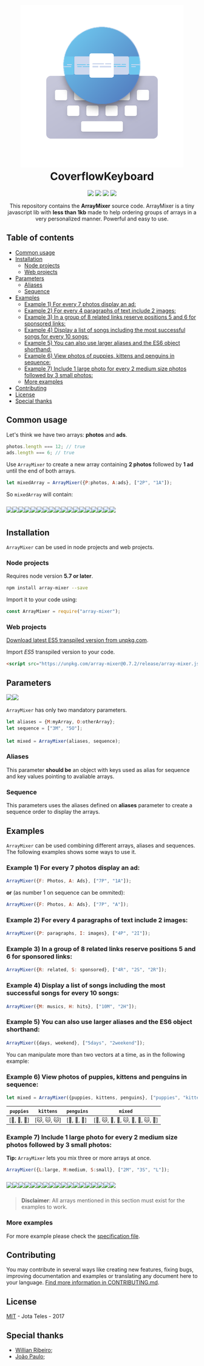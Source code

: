 <h1 align="center">
  <br>
    <img src="docs/logo.png"/>
  <br>
  CoverflowKeyboard
</h1>
<p align="center">
  <img src="https://badgen.net/github/tag/micromatch/micromatch" />
  <img src="https://badgen.net/badge/icon/Cocoapods, SPM?label=Integration" />
  <img src="https://badgen.net/badge/icon/iOS, iPadOS?label=Platforms" />
  <img src="https://badgen.net/github/license/micromatch/micromatch" />
</p>

<p align="center">
  This repository contains the <strong>ArrayMixer</strong> source code.
  ArrayMixer is a tiny javascript lib with <strong>less than 1kb</strong> made to help ordering groups of arrays in a very personalized manner.
Powerful and easy to use.
</p>

## Table of contents

  * [Common usage](#common-usage)
  * [Installation](#installation)
     * [Node projects](#node-projects)
     * [Web projects](#web-projects)
  * [Parameters](#parameters)
     * [Aliases](#aliases)
     * [Sequence](#sequence)
  * [Examples](#examples)
     * [Example 1) For every 7 photos display an ad:](#example-1-for-every-7-photos-display-an-ad)
     * [Example 2) For every 4 paragraphs of text include 2 images:](#example-2-for-every-4-paragraphs-of-text-include-2-images)
     * [Example 3) In a group of 8 related links reserve positions 5 and 6 for sponsored links:](#example-3-in-a-group-of-8-related-links-reserve-positions-5-and-6-for-sponsored-links)
     * [Example 4) Display a list of songs including the most successful songs for every 10 songs:](#example-4-display-a-list-of-songs-including-the-most-successful-songs-for-every-10-songs)
     * [Example 5) You can also use larger aliases and the ES6 object shorthand:](#example-5-you-can-also-use-larger-aliases-and-the-es6-object-shorthand)
     * [Example 6) View photos of puppies, kittens and penguins in sequence:](#example-6-view-photos-of-puppies-kittens-and-penguins-in-sequence)
     * [Example 7) Include 1 large photo for every 2 medium size photos followed by 3 small photos:](#example-7-include-1-large-photo-for-every-2-medium-size-photos-followed-by-3-small-photos)
     * [More examples](#more-examples)
  * [Contributing](#contributing)
  * [License](#license)
  * [Special thanks](#special-thanks)

## Common usage

Let's think we have two arrays:  **photos** and **ads**.

```javascript
photos.length === 12; // true
ads.length === 6; // true
```

Use `ArrayMixer` to create a new array containing **2 photos** followed by **1 ad** until the end of both arrays.


```javascript
let mixedArray = ArrayMixer({P:photos, A:ads}, ["2P", "1A"]);
```

So `mixedArray` will contain:

<table>
  <img src="https://via.placeholder.com/78x78.png/c0392b/fff?text=P[0]" align="left" vspace="10">
  <img src="https://via.placeholder.com/78x78.png/c0392b/fff?text=P[1]" align="left" vspace="10">
  <img src="https://via.placeholder.com/78x78.png/3498db/fff?text=A[0]" align="left" vspace="10">
  <img src="https://via.placeholder.com/78x78.png/c0392b/fff?text=P[2]" align="left" vspace="10">
  <img src="https://via.placeholder.com/78x78.png/c0392b/fff?text=P[3]" align="left" vspace="10">
  <img src="https://via.placeholder.com/78x78.png/3498db/fff?text=A[1]" align="left" vspace="10">
  <img src="https://via.placeholder.com/78x78.png/c0392b/fff?text=P[4]" align="left" vspace="10">
  <img src="https://via.placeholder.com/78x78.png/c0392b/fff?text=P[5]" align="left" vspace="10">
  <img src="https://via.placeholder.com/78x78.png/3498db/fff?text=A[2]" align="left" vspace="10">
  <img src="https://via.placeholder.com/78x78.png/c0392b/fff?text=P[6]" align="left" vspace="10">
  <img src="https://via.placeholder.com/78x78.png/c0392b/fff?text=P[7]" align="left" vspace="10">
  <img src="https://via.placeholder.com/78x78.png/3498db/fff?text=A[3]" align="left" vspace="10">
  <img src="https://via.placeholder.com/78x78.png/c0392b/fff?text=P[8]" align="left" vspace="10">
  <img src="https://via.placeholder.com/78x78.png/c0392b/fff?text=P[9]" align="left" vspace="10">
  <img src="https://via.placeholder.com/78x78.png/3498db/fff?text=A[4]" align="left" vspace="10">
  <img src="https://via.placeholder.com/78x78.png/c0392b/fff?text=P[10]" align="left" vspace="10">
  <img src="https://via.placeholder.com/78x78.png/c0392b/fff?text=P[11]" align="left" vspace="10">
  <img src="https://via.placeholder.com/78x78.png/3498db/fff?text=A[5]" align="left" vspace="10">
</table>

<h2 id="installation">Installation</h2>

`ArrayMixer` can be used in node projects and web projects.

### Node projects

Requires node version **5.7 or later**.

```bash
npm install array-mixer --save
```

Import it to your code using:

```javascript
const ArrayMixer = require("array-mixer");
```

### Web projects

[Download latest ES5 transpiled version from unpkg.com](https://unpkg.com/array-mixer@0.7.2/release/array-mixer.js).

Import *ES5* transpiled version to your code.

```html
<script src="https://unpkg.com/array-mixer@0.7.2/release/array-mixer.js"></script>
```

## Parameters

<img src="https://via.placeholder.com/100x48.png/c0392b/fff?text=Aliases" align="left">
<img src="https://via.placeholder.com/115x48.png/3498db/fff?text=Sequence">

`ArrayMixer` has only two mandatory parameters.

```javascript
let aliases = {M:myArray, O:otherArray};
let sequence = ["3M", "5O"];

let mixed = ArrayMixer(aliases, sequence);
```


### Aliases

This parameter **should be** an object with keys used as alias for sequence and key values pointing to avaliable arrays.


### Sequence

This parameters uses the aliases defined on **aliases** parameter to create a sequence order to display the arrays.

## Examples

`ArrayMixer` can be used combining different arrays, aliases and sequences.
The following examples shows some ways to use it.

### Example 1) For every 7 photos display an ad:

```javascript
ArrayMixer({F: Photos, A: Ads}, ["7P", "1A"]);
```
**or** (as number 1 on sequence can be ommited):

```javascript
ArrayMixer({F: Photos, A: Ads}, ["7P", "A"]);
```

### Example 2) For every 4 paragraphs of text include 2 images:
```javascript
ArrayMixer({P: paragraphs, I: images}, ["4P", "2I"]);
```

### Example 3) In a group of 8 related links reserve positions 5 and 6 for sponsored links:
```javascript
ArrayMixer({R: related, S: sponsored}, ["4R", "2S", "2R"]);
```

### Example 4) Display a list of songs including the most successful songs for every 10 songs:
```javascript
ArrayMixer({M: musics, H: hits}, ["10M", "2H"]);
```

### Example 5) You can also use larger aliases and the ES6 object shorthand:
```javascript
ArrayMixer({days, weekend}, ["5days", "2weekend"]);
```

You can manipulate more than two vectors at a time, as in the following example:
 
### Example 6) View photos of puppies, kittens and penguins in sequence:

```javascript
let mixed = ArrayMixer({puppies, kittens, penguins}, ["puppies", "kittens", "penguins"));
```

| `puppies`               | `kittens`               | `penguins`                          | `mixed` |
|-----------------------|-----------------------|-----------------------------------|------------------------------------------------------------------------------|
| [:dog:, :dog:, :dog:] | [:cat:, :cat:, :cat:] | [:penguin:, :penguin:, :penguin:] | [:dog:, :cat:, :penguin:, :dog:, :cat:, :penguin:, :dog:, :cat:, :penguin:] |

### Example 7) Include 1 large photo for every 2 medium size photos followed by 3 small photos:

**Tip:** `ArrayMixer` lets you mix three or more arrays at once.

```javascript 
ArrayMixer({L:large, M:medium, S:small}, ["2M", "3S", "L"]);
```
<table>
<img src="https://via.placeholder.com/78x78.png/3498db/fff?text=M[0]" align="left" vspace="10">
<img src="https://via.placeholder.com/78x78.png/3498db/fff?text=M[1]" align="left" vspace="10">
<img src="https://via.placeholder.com/78x78.png/c0392b/fff?text=S[0]" align="left" vspace="10">
<img src="https://via.placeholder.com/78x78.png/c0392b/fff?text=S[1]" align="left" vspace="10">
<img src="https://via.placeholder.com/78x78.png/c0392b/fff?text=S[2]" align="left" vspace="10">
<img src="https://via.placeholder.com/78x78.png/27ae60/fff?text=L[0]" align="left" vspace="10">
<img src="https://via.placeholder.com/78x78.png/3498db/fff?text=M[2]" align="left" vspace="10">
<img src="https://via.placeholder.com/78x78.png/3498db/fff?text=M[3]" align="left" vspace="10">
<img src="https://via.placeholder.com/78x78.png/c0392b/fff?text=S[3]" align="left" vspace="10">
<img src="https://via.placeholder.com/78x78.png/c0392b/fff?text=S[4]" align="left" vspace="10">
<img src="https://via.placeholder.com/78x78.png/c0392b/fff?text=S[5]" align="left" vspace="10">
<img src="https://via.placeholder.com/78x78.png/27ae60/fff?text=L[1]" align="left" vspace="10">
<img src="https://via.placeholder.com/78x78.png/3498db/fff?text=M[4]" align="left" vspace="10">
<img src="https://via.placeholder.com/78x78.png/3498db/fff?text=M[4]" align="left" vspace="10">
<img src="https://via.placeholder.com/78x78.png/c0392b/fff?text=S[6]" align="left" vspace="10">
<img src="https://via.placeholder.com/78x78.png/c0392b/fff?text=S[7]" align="left" vspace="10">
<img src="https://via.placeholder.com/78x78.png/c0392b/fff?text=S[8]" align="left" vspace="10">
<img src="https://via.placeholder.com/78x78.png/27ae60/fff?text=L[2]" align="left" vspace="10">
</table>

> **Disclaimer**: All arrays mentioned in this section must exist for the examples to work.

### More examples

For more example please check the [specification file](src/spec.js).

## Contributing

You may contribute in several ways like creating new features, fixing bugs, improving documentation and examples
or translating any document here to your language. [Find more information in CONTRIBUTING.md](CONTRIBUTING.md).

## License

[MIT](LICENSE) - Jota Teles - 2017

## Special thanks

* [Willian Ribeiro](https://github.com/willianribeiro);
* [João Paulo](https://github.com/jpusp);
